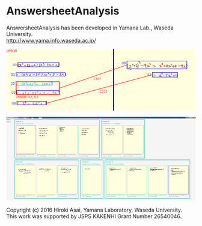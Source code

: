 # AnswersheetAnalysis
AnswersheetAnalysis has been developed in Yamana Lab., Waseda University.  
http://www.yama.info.waseda.ac.jp/

![Answer process comparison](https://raw.githubusercontent.com/h-asai/AnswersheetAnalysis/master/sample_pic/sample_pic_01.png)

![Answer sheet classification system](https://raw.githubusercontent.com/h-asai/AnswersheetAnalysis/master/sample_pic/sample_pic_02.png)



Copyright (c) 2016 Hiroki Asai, Yamana Laboratory, Waseda University.  
This work was supported by JSPS KAKENHI Grant Number 26540046.



